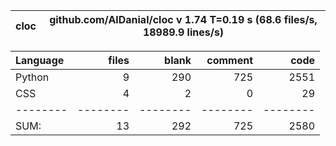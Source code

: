 cloc|github.com/AlDanial/cloc v 1.74  T=0.19 s (68.6 files/s, 18989.9 lines/s)
--- | ---

Language|files|blank|comment|code
:-------|-------:|-------:|-------:|-------:
Python|9|290|725|2551
CSS|4|2|0|29
--------|--------|--------|--------|--------
SUM:|13|292|725|2580
